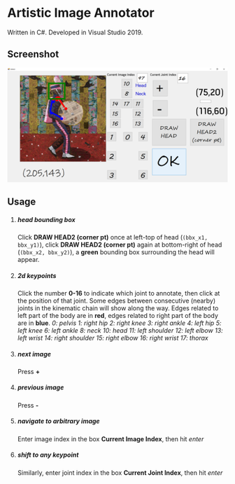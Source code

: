 # Artistic Image Annotator

Written in C\#. Developed in Visual Studio 2019.


## Screenshot

<p align="center">  
<img src="../../figs/art_annot.png">  
</p> 

## Usage

1. ##### head bounding box #####
   Click **DRAW HEAD2 (corner pt)** once at left-top of head (```(bbx_x1, bbx_y1)```), click **DRAW HEAD2 (corner pt)** again at bottom-right of head (```(bbx_x2, bbx_y2)```), a **green** bounding box surrounding the head will appear.
2. ##### 2d keypoints #####
   Click the number **0-16** to indicate which joint to annotate, then click at the position of that joint. Some edges between consecutive (nearby) joints in the kinematic chain will show along the way. Edges related to left part of the body are in **red**, edges related to right part of the body are in **blue**.
*0: pelvis*
*1: right hip*
*2: right knee*
*3: right ankle*
*4: left hip*
*5: left knee*
*6: left ankle*
*8: neck*
*10: head*
*11: left shoulder*
*12: left elbow*
*13: left wrist*
*14: right shoulder*
*15: right elbow*
*16: right wrist*
*17: thorax*

3. ##### next image #####
   Press **+**
4. ##### previous image #####
   Press **-**
5. ##### navigate to arbitrary image #####
   Enter image index in the box **Current Image Index**, then hit *enter* 
6. ##### shift to any keypoint #####
   Similarly, enter joint index in the box **Current Joint Index**, then hit *enter*

